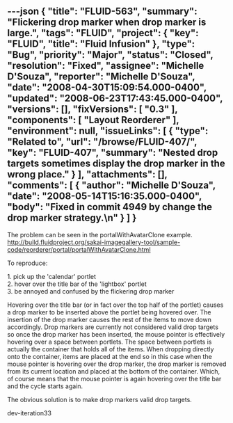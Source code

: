 ---json
{
  "title": "FLUID-563",
  "summary": "Flickering drop marker when drop marker is large.",
  "tags": "FLUID",
  "project": {
    "key": "FLUID",
    "title": "Fluid Infusion"
  },
  "type": "Bug",
  "priority": "Major",
  "status": "Closed",
  "resolution": "Fixed",
  "assignee": "Michelle D'Souza",
  "reporter": "Michelle D'Souza",
  "date": "2008-04-30T15:09:54.000-0400",
  "updated": "2008-06-23T17:43:45.000-0400",
  "versions": [],
  "fixVersions": [
    "0.3"
  ],
  "components": [
    "Layout Reorderer"
  ],
  "environment": null,
  "issueLinks": [
    {
      "type": "Related to",
      "url": "/browse/FLUID-407/",
      "key": "FLUID-407",
      "summary": "Nested drop targets sometimes display the drop marker in the wrong place."
    }
  ],
  "attachments": [],
  "comments": [
    {
      "author": "Michelle D'Souza",
      "date": "2008-05-14T15:16:35.000-0400",
      "body": "Fixed in commit 4949 by change the drop marker strategy.\n"
    }
  ]
}
---
The problem can be seen in the portalWithAvatarClone example. <http://build.fluidproject.org/sakai-imagegallery-tool/sample-code/reorderer/portal/portalWithAvatarClone.html>

To reproduce:

1\. pick up the 'calendar' portlet\
2\. hover over the title bar of the 'lightbox' portlet\
3\. be annoyed and confused by the flickering drop marker

Hovering over the title bar (or in fact over the top half of the portlet) causes a drop marker to be inserted above the portlet being hovered over. The insertion of the drop marker causes the rest of the items to move down accordingly. Drop markers are currently not considered valid drop targets so once the drop marker has been inserted, the mouse pointer is effectively hovering over a space between portlets. The space between portlets is actually the container that holds all of the items. When dropping directly onto the container, items are placed at the end so in this case when the mouse pointer is hovering over the drop marker, the drop marker is removed from its current location and placed at the bottom of the container. Which, of course means that the mouse pointer is again hovering over the title bar and the cycle starts again.&#x20;

The obvious solution is to make drop markers valid drop targets.&#x20;

dev-iteration33

        